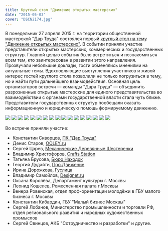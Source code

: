 ```yaml
---
title: Круглый стол "Движение открытых мастерских"
date: "2015-05-03"
cover: "DSCN2174.jpg"
---
```


В понедельник 27 апреля 2015 г. на территории общественной мастерской "Дар Труда" состоялся первый [круглый стол на тему "Движение открытых мастерских"](/practice/event/kruglyj-stol-dvizhenie-otkrytyh-masterskih/). В событии приняли участие представители открытых мастерских, коммерческих и государственных структур. Главной целью события было встретиться и познакомиться всем тем, кто заинтересован в развитии этого направления. Прозвучали небольшие доклады, гости обменялись мнениями на актуальные темы. Вдохновляющие выступления участников и живой интерес гостей круглого стола позволили не только погрузиться в тему, но и найти пути дальнейшего взаимодействия. Основная цель организаторов встречи — команды "Дара Труда" — объединить разрозненные открытые мастерские для единого представительства во взаимодействии с органами государственной власти стала чуть ближе. Представители государственных структур пообещали оказать информационную и юридическую помощь формируемому движению.

![](./images/DSCN2118.jpg)
![](./images/DSCN2120.jpg)
![](./images/DSCN2123.jpg)
![](./images/DSCN2127.jpg)
![](./images/DSCN2131.jpg)
![](./images/DSCN2138.jpg)
![](./images/DSCN2139.jpg)
![](./images/DSCN2141.jpg)
![](./images/DSCN2142.jpg)
![](./images/DSCN2146.jpg)
![](./images/DSCN2147.jpg)
![](./images/DSCN2150.jpg)
![](./images/DSCN2152.jpg)
![](./images/DSCN2154.jpg)
![](./images/DSCN2156.jpg)
![](./images/DSCN2157.jpg)
![](./images/DSCN2159.jpg)

Во встрече приняли участие:

- Константин Скворцов, [ПК "Дар Труда"](/workshop/map/dar-truda/)
- Денис Старов, [OOLEY.ru](https://ooley.ru/)
- Сергей Царев, [Механические Деревянные Шестеренки](http://woodgears.ru)
- Владимир Христофоров, [Crafts Station](/workshop/tour/crafts-station/)
- Татьяна Брусова, [Бюро Находок](http://buro-nahodok.ru)
- Георгий Дудайти, [Про.Движение](/workshop/map/pro-dvizhenie/)
- Ирина Дорожкова, [Гуслица](http://art-guslitsa.ru)
- Владимир Самойлов, [Designet.ru](http://designet.ru/)
- Оксана Королёва, Департамент культуры г. Москвы
- Леонид Кошелев, Ремесленная палата г.Москвы
- Венера Ровенская, отдел проф-ориентации молодёжи в ГБУ малого бизнеса г. Москвы
- Константин Кибардин, ГБУ "Малый бизнес Москвы"
- Сергей Лобанов, Министерство промышленности и торговли РФ, отдел регионального развития и народных художественных промыслов
- Сергей Свинцов, АКБ "Сотрудничество и разработки" и другие.
